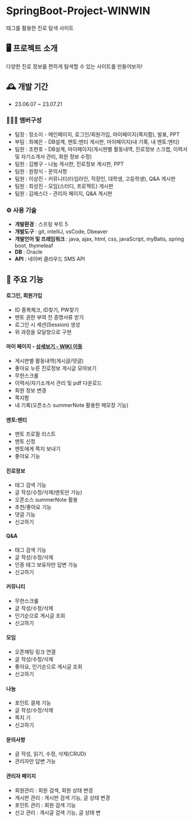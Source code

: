 # SpringBoot-Project-WINWIN
태그를 활용한 진로 탐색 사이트


## 🖥️ 프로젝트 소개
다양한 진로 정보를 편하게 탐색할 수 있는 사이트를 만들어보자!
<br>

## 🕰️ 개발 기간
* 23.06.07 ~ 23.07.21

### 🧑‍🤝‍🧑 맴버구성
 - 팀장 : 정소이 - 메인페이지, 로그인/회원가입, 마이페이지(쪽지함), 발표, PPT
 - 부팀 : 최예은 - DB설계, 멘토:멘티 게시판, 마이페이지(내 기록, 내 멘토:멘티)
 - 팀원 : 조현호 - DB설계, 마이페이지(게시판별 활동내역, 진로정보 스크랩, 이력서 및 자기소개서 관리, 회원 정보 수정)
 - 팀원 : 김병구 - 나눔 게시판, 진로정보 게시판, PPT
 - 팀원 : 원창식 - 문의사항
 - 팀원 : 이상진 - 커뮤니티(타임라인, 직장인, 대학생, 고등학생), Q&A 게시판
 - 팀원 : 최성진 - 모임(스터디, 프로젝트) 게시판
 - 팀원 : 김에스더 - 관리자 페이지, Q&A 게시판

### ⚙️ 사용 기술
- **개발환경** : 스프링 부트 5
- **개발도구** : git, intelliJ, vsCode, Dbeaver
- **개발언어 및 프레임워크** : java, ajax, html, css, javaScript, myBatis, spring boot, thymeleaf
- **DB** : Oracle
- **API** : 네이버 클라우드 SMS API

## 📌 주요 기능
#### 로그인, 회원가입
- ID 중복체크, ID찾기, PW찾기
- 멘토 권한 부여 전 증명서류 받기
- 로그인 시 세션(Session) 생성
- 위 과정을 모달창으로 구현
  
#### 마이 페이지 - <a href="" >상세보기 - WIKI 이동</a>
- 게시판별 활동내역(게시글/댓글)
- 좋아요 누른 진로정보 게시글 모아보기
- 무한스크롤
- 이력서/자기소개서 관리 및 pdf 다운로드
- 회원 정보 변경
- 쪽지함
- 내 기록(오픈소스 summerNote 활용한 메모장 기능)

#### 멘토:멘티
- 멘토 프로필 리스트
- 멘토 신청
- 멘토에게 쪽지 보내기
- 좋아요 기능
  
#### 진로정보
- 태그 검색 기능
- 글 작성/수정/삭제(멘토만 가능)
- 오픈소스 summerNote 활용
- 추천/좋아요 기능
- 댓글 기능
- 신고하기

#### Q&A
- 태그 검색 기능
- 글 작성/수정/삭제
- 인증 태그 보유자만 답변 가능
- 신고하기

#### 커뮤니티
- 무한스크롤
- 글 작성/수정/삭제
- 인기순으로 게시글 조회
- 신고하기

#### 모임
- 오픈채팅 링크 연결
- 글 작성/수정/삭제
- 좋아요, 인기순으로 게시글 조회
- 신고하기

#### 나눔
- 포인트 결제 기능
- 글 작성/수정/삭제
- 쪽지 기
- 신고하기
  
#### 문의사항
- 글 작성, 읽기, 수정, 삭제(CRUD)
- 관리자만 답변 가능

#### 관리자 페이지 
- 회원관리 : 회원 검색, 회원 상태 변경
- 게시판 관리 : 게시판 검색 기능, 글 상태 변경
- 포인트 관리 : 회원 검색 기능
- 신고 관리 : 게시글 검색 기능, 글 상태 변
